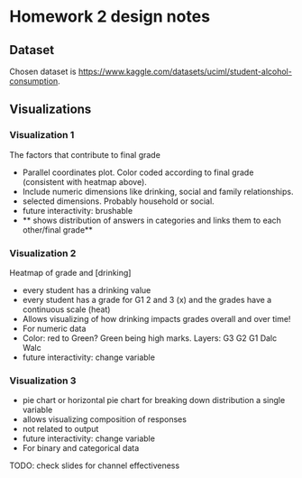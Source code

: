 # Homework 2 design notes
## Dataset
Chosen dataset is https://www.kaggle.com/datasets/uciml/student-alcohol-consumption.

## Visualizations

### Visualization 1
The factors that contribute to final grade
- Parallel coordinates plot. Color coded according to final grade (consistent with heatmap above).
- Include numeric dimensions like drinking, social and family relationships.
- selected dimensions. Probably household or social.
- future interactivity: brushable
- ** shows distribution of answers in categories and links them to each other/final grade**

### Visualization 2
Heatmap of grade and [drinking]
- every student has a drinking value
- every student has a grade for G1 2 and 3 (x) and the grades have a continuous scale (heat)
- Allows visualizing of how drinking impacts grades overall and over time!
- For numeric data
- Color: red to Green? Green being high marks.
Layers:
G3
G2
G1
Dalc
Walc
- future interactivity: change variable

### Visualization 3
- pie chart or horizontal pie chart for breaking down distribution a single variable
- allows visualizing composition of responses
- not related to output
- future interactivity: change variable
- For binary and categorical data

TODO: check slides for channel effectiveness